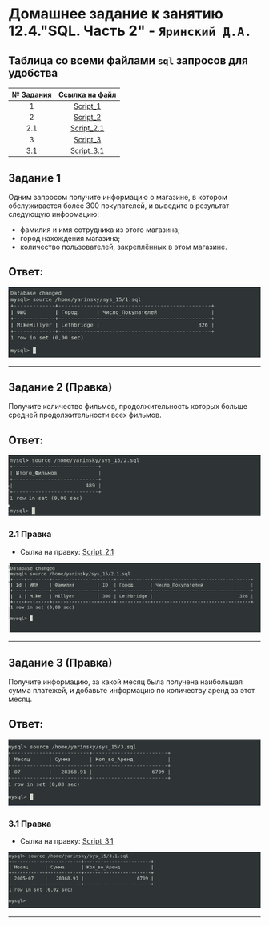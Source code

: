# Домашнее задание к занятию 12.4."SQL. Часть 2" - `Яринский Д.А.`

## Таблица со всеми файлами `sql` запросов для удобства

| № Задания   | Ссылка на файл              | 
|:-----------:|:---------------------------:|
| 1           | [Script_1](script/1.sql)    |
| 2           | [Script_2](script/2.sql)    |
| 2.1         | [Script_2.1](script/2.1.sql)|
| 3           | [Script_3](script/3.sql)    |
| 3.1         | [Script_3.1](script/3.1.sql)|

## Задание 1

Одним запросом получите информацию о магазине, в котором обслуживается более 300 покупателей, и выведите в результат следующую информацию:

- фамилия и имя сотрудника из этого магазина;
- город нахождения магазина;
- количество пользователей, закреплённых в этом магазине.

## Ответ:

![](img/1.png)

---

## Задание 2 (Правка)

Получите количество фильмов, продолжительность которых больше средней продолжительности всех фильмов.

## Ответ:

![](img/2.png)

### 2.1 Правка

- Сылка на правку: [Script_2.1](script/2.1.sql)

![](img/2.1.png)


---

## Задание 3 (Правка)

Получите информацию, за какой месяц была получена наибольшая сумма платежей, и добавьте информацию по количеству аренд за этот месяц.

## Ответ:

![](img/3.png)

### 3.1 Правка

- Сылка на правку: [Script_3.1](script/3.1.sql)

![](img/3.1.png)

---